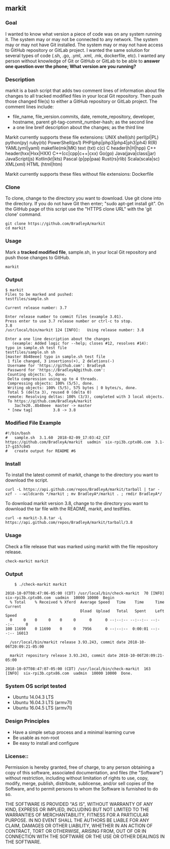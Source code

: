 ## markit

### Goal
I wanted to know what version a piece of code was on any system running it. The system may or may not be connected to any network. The system may or may not have Git installed. The system may or may not have access to GitHub repository or GitLab project. I wanted the same solution for several types of code (.sh, .go, .yml, .xml, .mk, dockerfile, etc). I wanted any person without knowledge of Git or GitHub or GitLab to be able to **answer one question over the phone; What version are you running?**

### Description
markit is a bash script that adds two comment lines of information about file changes to all tracked modified files in your local Git repository.  Then push those changed file(s) to either a GitHub repository or GitLab project.  The comment lines include:
 * file_name, file_version.commits, date, remote_repository, developer, hostname, parent git-tag-commit_number-hash; as the second line
 * a one line breif description about the changes; as the third line
 
Markit currently supports these file extensions: UNIX shell(sh) perl(pl|PL) python(py) ruby(rb) PowerShell(ps1) PHP(php|php3|php4|ph3|ph4) R(R) YAML(yml|yaml) makefile(mk|MK) text (txt) c(c) C header(h|H|hpp) C++ header(hxx|Hxx|HXX) C++(cc|cpp|c++|cxx) Go(go) Java(java|class|jar) JavaScript(js) Kotlin(kt|kts) Pascal (p|pp|paa) Rust(rs|rlib) Scala(scala|sc) XML(xml) HTML (html|htm)

Markit currently supports these files without file extensions: Dockerfile

### Clone
To clone, change to the directory you want to download. Use git clone into the directory. If you do not have Git then enter; "sudo apt-get install git". On the GitHub page of this script use the "HTTPS clone URL" with the 'git clone' command.

    git clone https://github.com/BradleyA/markit
    cd markit

### Usage
Mark a **tracked modified file**, sample.sh, in your local Git repository and push those changes to GitHub.

    markit 

### Output
    $ markit
    Files to be marked and pushed:
    testfiles/sample.sh
    
    Current release number: 3.7
    
    Enter release number to commit files (example 3.01).
    Press enter to use 3.7 release number or ctrl-c to stop.
    3.8
    /usr/local/bin/markit 124 [INFO]:	Using release number: 3.8
    
    Enter a one line description about the changes
       (example: Added logic for --help; closes #12, resolves #14):
    typo in sample.sh test file
    testfiles/sample.sh	sh
    [master 8b48eee] typo in sample.sh test file
     1 file changed, 3 insertions(+), 2 deletions(-)
     Username for 'https://github.com': BradleyA
     Password for 'https://BradleyA@github.com':
     Counting objects: 5, done.
     Delta compression using up to 4 threads.
     Compressing objects: 100% (5/5), done.
     Writing objects: 100% (5/5), 575 bytes | 0 bytes/s, done.
     Total 5 (delta 3), reused 0 (delta 0)
     remote: Resolving deltas: 100% (3/3), completed with 3 local objects.
     To https://github.com/BradleyA/markit
        3ac7e20..8b48eee  master -> master
	 * [new tag]         3.8 -> 3.8

### Modified File Example
    #!/bin/bash
    #	sample.sh  3.1.60  2018-02-09_17:03:42_CST  https://github.com/BradleyA/markit  uadmin  six-rpi3b.cptx86.com  3.1-17-g157c045 
    #	create output for README #6 
        
### Install
To install the latest commit of markit, change to the directory you want to download the script.

    curl -L https://api.github.com/repos/BradleyA/markit/tarball | tar -xzf - --wildcards */markit ; mv BradleyA*/markit . ; rmdir BradleyA*/

To download markit version 3.8, change to the directory you want to download the tar file with the README, markit, and testfiles.  

    curl -o markit-3.8.tar -L https://api.github.com/repos/BradleyA/markit/tarball/3.8
    
 ### Usage
Check a file release that was marked using markit with the file repository release.

    check-markit markit 

### Output
        $ ./check-markit markit
    
    2018-10-07T08:47:06-05:00 (CDT) /usr/local/bin/check-markit  70 [INFO]  six-rpi3b.cptx86.com  uadmin  10000 10000  Begin
      % Total    % Received % Xferd  Average Speed   Time    Time     Time  Current
                                     Dload  Upload   Total   Spent    Left  Speed
      0     0    0     0    0     0      0      0 --:--:-- --:--:-- --:--:--     0
    100 11690    0 11690    0     0   7956      0 --:--:--  0:00:01 --:--:-- 16013

      /usr/local/bin/markit release 3.93.243, commit date 2018-10-06T20:09:21-05:00

      markit repository release 3.93.243, commit date 2018-10-06T20:09:21-05:00

    2018-10-07T08:47:07-05:00 (CDT) /usr/local/bin/check-markit  163 [INFO]  six-rpi3b.cptx86.com  uadmin  10000 10000  Done.

### System OS script tested
 * Ubuntu 14.04.3 LTS
 * Ubuntu 16.04.3 LTS (armv7l)
 * Ubuntu 16.04.5 LTS (armv7l)

### Design Principles
 * Have a simple setup process and a minimal learning curve
 * Be usable as non-root
 * Be easy to install and configure

### License::
Permission is hereby granted, free of charge, to any person obtaining a copy of this software, associated documentation, and files (the "Software") without restriction, including without limitation of rights to use, copy, modify, merge, publish, distribute, sublicense, and/or sell copies of the Software, and to permit persons to whom the Software is furnished to do so.

THE SOFTWARE IS PROVIDED "AS IS", WITHOUT WARRANTY OF ANY KIND, EXPRESS OR IMPLIED, INCLUDING BUT NOT LIMITED TO THE WARRANTIES OF MERCHANTABILITY, FITNESS FOR A PARTICULAR PURPOSE. IN NO EVENT SHALL THE AUTHORS BE LIABLE FOR ANY CLAIM, DAMAGES OR OTHER LIABILITY, WHETHER IN AN ACTION OF CONTRACT, TORT OR OTHERWISE, ARISING FROM, OUT OF OR IN CONNECTION WITH THE SOFTWARE OR THE USE OR OTHER DEALINGS IN THE SOFTWARE.
